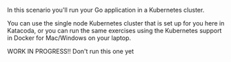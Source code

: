 In this scenario you'll run your Go application in a Kubernetes cluster. 

You can use the single node Kubernetes cluster that is set up for you here in Katacoda, or you can run the same exercises using the Kubernetes support in Docker for Mac/Windows on your laptop.

WORK IN PROGRESS!! Don't run this one yet